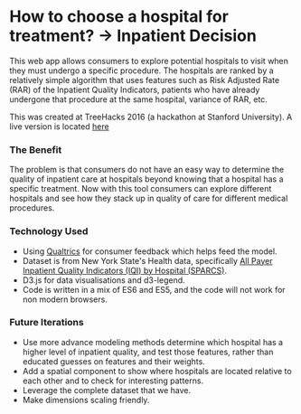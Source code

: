 # How to choose a hospital for treatment? -> Inpatient Decision

This web app allows consumers to explore potential hospitals to visit when they must undergo a specific procedure. The hospitals are ranked by a relatively simple algorithm that uses features such as Risk Adjusted Rate (RAR) of the Inpatient Quality Indicators, patients who have already undergone that procedure at the same hospital, variance of RAR, etc.

This was created at TreeHacks 2016 (a hackathon at Stanford University). A live version is located [here](https://lelandlee.github.io/Inpatient-Decision)

### The Benefit
The problem is that consumers do not have an easy way to determine the quality of inpatient care at hospitals beyond knowing that a hospital has a specific treatment. Now with this tool consumers can explore different hospitals and see how they stack up in quality of care for different medical procedures.

### Technology Used
* Using [Qualtrics](www.qualtrics.com) for consumer feedback which helps feed the model.
* Dataset is from New York State's Health data, specifically [All Payer Inpatient Quality Indicators (IQI) by Hospital (SPARCS)](https://health.data.ny.gov/Health/All-Payer-Inpatient-Quality-Indicators-IQI-by-Hosp/xyfc-qbbr).
* D3.js for data visualisations and d3-legend.
* Code is written in a mix of ES6 and ES5, and the code will not work for non modern browsers.

### Future Iterations
* Use more advance modeling methods determine which hospital has a higher level of inpatient quality, and test those features, rather than educated guesses on features and their weights.
* Add a spatial component to show where hospitals are located relative to each other and to check for interesting patterns.
* Leverage the complete dataset that we have.
* Make dimensions scaling friendly.